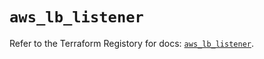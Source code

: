 # `aws_lb_listener`

Refer to the Terraform Registory for docs: [`aws_lb_listener`](https://registry.terraform.io/providers/hashicorp/aws/5.14.0/docs/resources/lb_listener).
